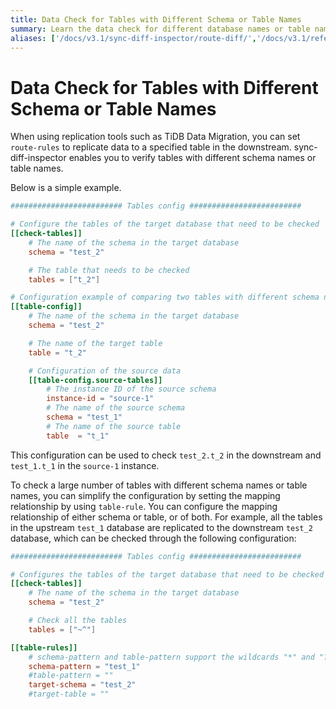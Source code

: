 ```yaml
---
title: Data Check for Tables with Different Schema or Table Names
summary: Learn the data check for different database names or table names.
aliases: ['/docs/v3.1/sync-diff-inspector/route-diff/','/docs/v3.1/reference/tools/sync-diff-inspector/route-diff/']
---
```


# Data Check for Tables with Different Schema or Table Names

When using replication tools such as TiDB Data Migration, you can set `route-rules` to replicate data to a specified table in the downstream. sync-diff-inspector enables you to verify tables with different schema names or table names.

Below is a simple example.

```toml
######################### Tables config #########################

# Configure the tables of the target database that need to be checked
[[check-tables]]
    # The name of the schema in the target database
    schema = "test_2"

    # The table that needs to be checked
    tables = ["t_2"]

# Configuration example of comparing two tables with different schema names and table names
[[table-config]]
    # The name of the schema in the target database
    schema = "test_2"

    # The name of the target table
    table = "t_2"

    # Configuration of the source data
    [[table-config.source-tables]]
        # The instance ID of the source schema
        instance-id = "source-1"
        # The name of the source schema
        schema = "test_1"
        # The name of the source table
        table  = "t_1"
```

This configuration can be used to check `test_2.t_2` in the downstream and `test_1.t_1` in the `source-1` instance.

To check a large number of tables with different schema names or table names, you can simplify the configuration by setting the mapping relationship by using `table-rule`. You can configure the mapping relationship of either schema or table, or of both. For example, all the tables in the upstream `test_1` database are replicated to the downstream `test_2` database, which can be checked through the following configuration:

```toml
######################### Tables config #########################

# Configures the tables of the target database that need to be checked
[[check-tables]]
    # The name of the schema in the target database
    schema = "test_2"

    # Check all the tables
    tables = ["~^"]

[[table-rules]]
    # schema-pattern and table-pattern support the wildcards "*" and "?"
    schema-pattern = "test_1"
    #table-pattern = ""
    target-schema = "test_2"
    #target-table = ""
```
